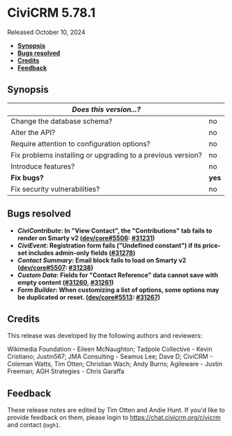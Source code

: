 # CiviCRM 5.78.1

Released October 10, 2024

- **[Synopsis](#synopsis)**
- **[Bugs resolved](#bugs)**
- **[Credits](#credits)**
- **[Feedback](#feedback)**

## <a name="synopsis"></a>Synopsis

| *Does this version...?*                                         |          |
| --------------------------------------------------------------- | -------- |
| Change the database schema?                                     | no       |
| Alter the API?                                                  | no       |
| Require attention to configuration options?                     | no       |
| Fix problems installing or upgrading to a previous version?     | no       |
| Introduce features?                                             | no       |
| **Fix bugs?**                                                   | **yes**  |
| Fix security vulnerabilities?                                   | no       |

## <a name="bugs"></a>Bugs resolved

* **_CiviContribute_: In "View Contact", the "Contributions" tab fails to render on Smarty v2 ([dev/core#5506](https://lab.civicrm.org/dev/core/-/issues/5506): [#31231](https://github.com/civicrm/civicrm-core/pull/31231))**
* **_CiviEvent_: Registration form fails ("Undefined constant") if its price-set includes admin-only fields ([#31278](https://github.com/civicrm/civicrm-core/pull/31278))**
* **_Contact Summary_: Email block fails to load on Smarty v2 ([dev/core#5507](https://lab.civicrm.org/dev/core/-/issues/5507): [#31238](https://github.com/civicrm/civicrm-core/pull/31238))**
* **_Custom Data_: Fields for  "Contact Reference" data cannot save with empty content ([#31260](https://github.com/civicrm/civicrm-core/pull/31260), [#31261](https://github.com/civicrm/civicrm-core/pull/31261))**
* **_Form Builder_: When customizing a list of options, some options may be duplicated or reset. ([dev/core#5513](https://lab.civicrm.org/dev/core/-/issues/5513): [#31267](https://github.com/civicrm/civicrm-core/pull/31267))**

## <a name="credits"></a>Credits

This release was developed by the following authors and reviewers:

Wikimedia Foundation - Eileen McNaughton; Tadpole Collective - Kevin Cristiano; Justin567;
JMA Consulting - Seamus Lee; Dave D; CiviCRM - Coleman Watts, Tim Otten; Christian Wach;
Andy Burns; Agileware - Justin Freeman; AGH Strategies - Chris Garaffa

## <a name="feedback"></a>Feedback

These release notes are edited by Tim Otten and Andie Hunt.  If you'd like to
provide feedback on them, please login to https://chat.civicrm.org/civicrm and
contact `@agh1`.
